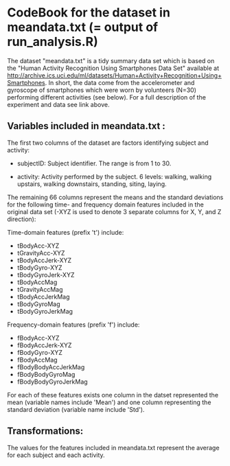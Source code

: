 # CodeBook for the dataset in meandata.txt (= output of run_analysis.R)

The dataset "meandata.txt" is a tidy summary data set which is based on the "Human Activity Recognition Using Smartphones Data Set" available at http://archive.ics.uci.edu/ml/datasets/Human+Activity+Recognition+Using+Smartphones. In short, the data come from the accelerometer and gyroscope of smartphones which were worn by volunteers (N=30) performing different activities (see below). For a full description of the experiment and data see link above.


## Variables included in meandata.txt :

The first two columns of the dataset are factors identifying subject and activity:

- subjectID: Subject identifier. The range is from 1 to 30. 

- activity: Activity performed by the subject. 6 levels: walking, walking upstairs, walking downstairs, standing, siting, laying.

The remaining 66 columns represent the means and the standard deviations for the following time- and frequency domain features included in the original data set (-XYZ is used to denote 3 separate columns for X, Y, and Z direction):

Time-domain features (prefix 't') include:
- tBodyAcc-XYZ
- tGravityAcc-XYZ
- tBodyAccJerk-XYZ
- tBodyGyro-XYZ
- tBodyGyroJerk-XYZ
- tBodyAccMag
- tGravityAccMag
- tBodyAccJerkMag
- tBodyGyroMag
- tBodyGyroJerkMag

Frequency-domain features (prefix 'f') include:
- fBodyAcc-XYZ
- fBodyAccJerk-XYZ
- fBodyGyro-XYZ
- fBodyAccMag 
- fBodyBodyAccJerkMag 
- fBodyBodyGyroMag
- fBodyBodyGyroJerkMag


For each of these features exists one column in the datset represented the mean (variable names include 'Mean') and one column representing the standard deviation (variable name include 'Std').


Transformations:
----------------

The values for the features included in meandata.txt represent the average for each subject and each activity.

